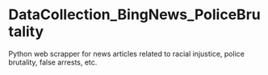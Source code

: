 # DataCollection_BingNews_PoliceBrutality
Python web scrapper for news articles related to racial injustice, police brutality, false arrests, etc.
